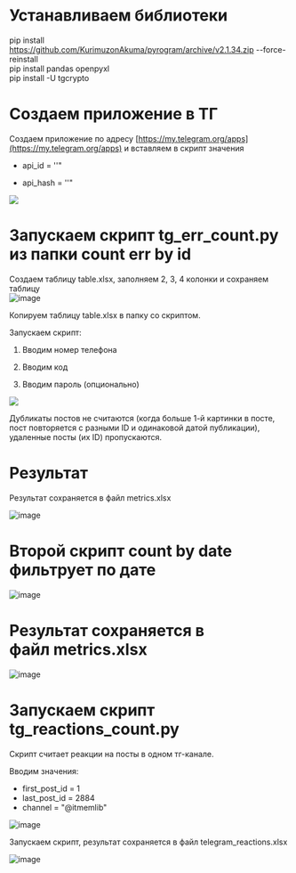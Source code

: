 # Устанавливаем библиотеки

pip install https://github.com/KurimuzonAkuma/pyrogram/archive/v2.1.34.zip --force-reinstall    
pip install pandas openpyxl  
pip install -U tgcrypto  

# Создаем приложение в ТГ

Создаем приложение по адресу [https://my.telegram.org/apps](https://my.telegram.org/apps) и вставляем в скрипт значения  

- api_id = ''"
    
- api_hash = ''"
    

  

![](https://lh7-us.googleusercontent.com/docsz/AD_4nXfLklX5n4p93z6wuZ_5lxuxlmRRQWWpwVjwlKZwH-jbR7xp0N1XrjRAIVG62RwaeoY2Fgk0cCfOxbkk0rzRPwxuMacRfDYTzvH2NQx_4d0bmatSOa8eChGTQ_Fg5AUfUEjShx92ktG6nxPzNZb2uw-mVcSg?key=2GhdH-Aip7wH5rSx552uZQ)

# Запускаем скрипт tg_err_count.py из папки count err by id

Создаем таблицу table.xlsx, заполняем 2, 3, 4 колонки и сохраняем таблицу  
![image](https://github.com/user-attachments/assets/aa73a6a3-e4e4-4909-baf0-a785c2cd9808)


Копируем таблицу table.xlsx в папку со скриптом.

  

Запускаем скрипт:

1. Вводим номер телефона
    
2. Вводим код
    
3. Вводим пароль (опционально)
      

![](https://lh7-us.googleusercontent.com/docsz/AD_4nXeZ8HKE_NepvXOPSvCDCrJYc_ulxjjCHhPsLL60UOCaH38yY8DAJprsKdFpREST7takhoJoQV0osz1JlHl2v9sniXuv3lu0DomgDoNteQeCvg4n2MAtv5R_zLrIRMfbTi_0mJG2-CIK7NL2PaRYgbE7j1xh?key=2GhdH-Aip7wH5rSx552uZQ)

Дубликаты постов не считаются (когда больше 1-й картинки в посте, пост повторяется с разными ID  и одинаковой датой публикации), удаленные посты (их ID) пропускаются.


# Результат

Результат сохраняется в файл metrics.xlsx

![image](https://github.com/user-attachments/assets/abb4e115-5e8b-4499-af7a-e1426753464c)



# Второй скрипт count by date фильтрует по дате
![image](https://github.com/user-attachments/assets/4a98bcba-cf3f-47e4-b2d0-cb7e87d496be)

# Результат сохраняется в файл metrics.xlsx
![image](https://github.com/user-attachments/assets/205c4d16-3c00-4bf3-ae9e-92c75f46c9a8)

# Запускаем скрипт tg_reactions_count.py
Скрипт считает реакции на посты в одном тг-канале.

Вводим значения:
- first_post_id = 1
- last_post_id = 2884
- channel = "@itmemlib"

![image](https://github.com/miroslav-kungurov/smm_tools/assets/56649199/83601135-7889-41dc-85c3-8b38570246ca)

Запускаем скрипт, результат сохраняется в файл telegram_reactions.xlsx

![image](https://github.com/user-attachments/assets/a459cbc2-b6e8-4bd6-bac0-8f282f46ea2a)







